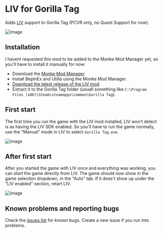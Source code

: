 # LIV for Gorilla Tag

Adds [LIV](https://store.steampowered.com/app/755540/LIV/) support to Gorilla Tag (PCVR only, no Quest Support for now).

![image](https://user-images.githubusercontent.com/3955124/165313838-77a3f2d1-9638-41ed-98a9-38b96247f5c4.png)

## Installation

I havent requested this mod to be added to the Monke Mod Manager yet, so you'll have to install it manually for now:

- Download the [Monke Mod Manager](https://github.com/DeadlyKitten/MonkeModManager/releases/latest).
- Install BepInEx and Utilla using the Monke Mod Manager.
- [Download the latest release of the LIV mod](https://github.com/Raicuparta/GorillaTagLIV/releases/latest).
- Extract it to the Gorilla Tag folder (usuall something like `C:\Program Files (x86)\Steam\steamapps\common\Gorilla Tag`).

## First start

The first time you run the game with the LIV mod installed, LIV won't detect is as having the LIV SDK enabled. So you'll have to run the game normally, use the "Manual" mode in LIV to select `Gorilla Tag.exe`.

![image](https://user-images.githubusercontent.com/3955124/165311810-d9b8e4ec-7c35-4a75-8d3a-a33c3a579188.png)

## After first start

After you started the game with LIV once and everything was working, you can start the game directly from LIV. The game should now show in the game seleciton dropdown, in the "Auto" tab. If it does't show up under the "LIV enabled" section, retart LIV.

![image](https://user-images.githubusercontent.com/3955124/165312088-de5c8fb9-5361-4f94-b329-a0ec12876940.png)

## Known problems and reporting bugs

Check the [issues list](https://github.com/Raicuparta/GorillaTagLIV/issues) for known bugs. Create a new issue if you run into problems.
